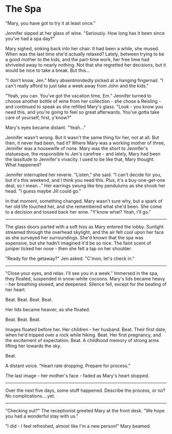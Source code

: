 The Spa
=======

"Mary, you have got to try it at least once."

Jennifer sipped at her glass of wine. "Seriously. How long has it been since you've had a spa day?"

Mary sighed, sinking back into her chair. It had been a while, she mused. When was the last time she'd actually relaxed? Lately, between trying to be a good mother to the kids, and the part-time work, her free time had shriveled away to nearly nothing. Not that she regretted her decisions, but it would be nice to take a break. But this...

"I don't know, Jen." Mary absentmindedly picked at a hanging fingernail. "I can't really afford to just take a week away from John and the kids."

"Yeah, you can. You've got the vacation time, Em." Jennifer turned to choose another bottle of wine from her collection - she chose a Reisling - and continued to speak as she refilled Mary's glass. "Look - you know you need this, and you're going to feel so great afterwards. You've gotta take care of yourself, first, y'know?"

Mary's eyes became distant. "Yeah..."

Jennifer wasn't wrong. But it wasn't the same thing for her, not at all. But then, it never had been, had it? Where Mary was a working mother of three, Jennifer was a housewife of none. Mary was the short to Jennifer's statuesque, the responsible to Jen's carefree - and lately, Mary had been the lassitude to Jennifer's vivacity. I used to be like that, Mary thought. What happened?

Jennifer interrupted her reverie. "Listen," she said. "I can't decide for you, but it's this weekend, and I think you need this. Plus, it's a buy-one-get-one deal, so I mean..." Her earrings swung like tiny pendulums as she shook her head. "I guess maybe Jill could go."

In that moment, something changed. Mary wasn't sure why, but a spark of her old life touched her, and she remembered what she'd been. She come to a decision and tossed back her wine. "Y'know what? Yeah, I'll go."

--------

The glass doors parted with a soft hiss as Mary entered the lobby. Sunlight streamed through the overhead skylight, and the air felt cool upon her face as she surveyed her surroundings. She'd known that the spa was expensive, but she hadn't imagined it'd be so nice. The faint scent of juniper ticked her nose - then she felt a tap on her shoulder.

"Ready for the getaway?" Jen asked. "C'mon, let's check in."

-------

"Close your eyes, and relax. I'll see you in a week." Immersed in the spa, they floated, suspended in snow-white cocoons. Mary's lids became heavy - her breathing slowed, and deepened. Silence fell, except for the beating of her heart.

Beat. Beat. Beat. Beat.

Her lids became heavier, as she floated.

Beat. Beat. Beat.

Images floated before her. Her children - her husband. Beat. Their first date, when he'd tripped over a rock while hiking. Beat. Her first pregnancy, and the excitement of expectation. Beat. A childhood memory of strong arms lifting her towards the sky.

Beat.

A distant voice. "Heart rate dropping. Prepare for process."

The last image - her mother's face - faded as Mary's heart stopped.

-------

Over the next five days, some stuff happened. Describe the process, or no? No complications....yet.

-------

"Checking out?" The receptionist greeted Mary at the front desk. "We hope you had a wonderful stay with us."

"I did - I feel refreshed, almost like I'm a new person!" Mary beamed.